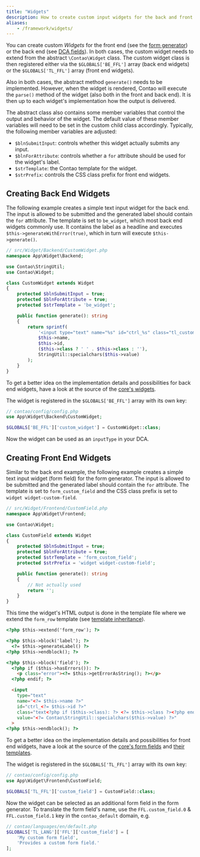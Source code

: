 ```yaml
---
title: "Widgets"
description: How to create custom input widgets for the back and front end.
aliases:
    - /framework/widgets/
---
```



You can create custom _Widgets_ for the front end (see the [form generator][FormGenerator])
or the back end (see [DCA fields][DcaFields]). In both cases, the custom widget
needs to extend from the abstract `\Contao\Widget` class. The custom widget class
is then registered either via the `$GLOBALS['BE_FFL']` array (back end widgets)
or the `$GLOBALS['TL_FFL']` array (front end widgets). 

Also in both cases, the abstract method `generate()` needs to be implemented. However,
when the widget is rendered, Contao will execute the `parse()` method of the widget
(also both in the front and back end). It is then up to each widget's implementation
how the output is delivered.

The abstract class also contains some member variables that control the output and
behavior of the widget. The default value of these member variables will need to be
set in the custom child class accordingly. Typically, the following member variables
are adjusted:

* `$blnSubmitInput`: controls whether this widget actually submits any input.
* `$blnForAttribute`: controls whether a `for` attribute should be used for the widget's label.
* `$strTemplate`: the Contao template for the widget.
* `$strPrefix`: controls the CSS class prefix for front end widgets.


## Creating Back End Widgets

The following example creates a simple text input widget for the back end. The input
is allowed to be submitted and the generated label should contain the `for` attribute.
The template is set to `be_widget`, which most back end widgets commonly use. It
contains the label as a headline and executes `$this->generateWithError(true)`, 
which in turn will execute `$this->generate()`.

```php
// src/Widget/Backend/CustomWidget.php
namespace App\Widget\Backend;

use Contao\StringUtil;
use Contao\Widget;

class CustomWidget extends Widget
{
    protected $blnSubmitInput = true;
    protected $blnForAttribute = true;
    protected $strTemplate = 'be_widget';

    public function generate(): string
    {
        return sprintf(
            '<input type="text" name="%s" id="ctrl_%s" class="tl_custom_widget%s" value="%s">',
            $this->name,
            $this->id,
            ($this->class ? ' ' . $this->class : ''),
            StringUtil::specialchars($this->value)
        );
    }
}
```

To get a better idea on the implementation details and possibilities for back end
widgets, have a look at the source of the [core's widgets][ContaoCoreWidgets].

The widget is registered in the `$GLOBALS['BE_FFL']` array with its own key:

```php
// contao/config/config.php
use App\Widget\Backend\CustomWidget;

$GLOBALS['BE_FFL']['custom_widget'] = CustomWidget::class;
```

Now the widget can be used as an `inputType` in your DCA.


## Creating Front End Widgets

Similar to the back end example, the following example creates a simple text input
widget (form field) for the form generator. The input is allowed to be submitted
and the generated label should contain the `for` attribute. The template is set to
`form_custom_field` and the CSS class prefix is set to `widget widget-custom-field`.

```php
// src/Widget/Frontend/CustomField.php
namespace App\Widget\Frontend;

use Contao\Widget;

class CustomField extends Widget
{
    protected $blnSubmitInput = true;
    protected $blnForAttribute = true;
    protected $strTemplate = 'form_custom_field';
    protected $strPrefix = 'widget widget-custom-field';

    public function generate(): string
    {
        // Not actually used
        return '';
    }
}
```

This time the widget's HTML output is done in the template file where we extend
the `form_row` template (see [template inheritance][TemplateInheritance]).

```html
<?php $this->extend('form_row'); ?>

<?php $this->block('label'); ?>
  <?= $this->generateLabel() ?>
<?php $this->endblock(); ?>

<?php $this->block('field'); ?>
  <?php if ($this->hasErrors()): ?>
    <p class="error"><?= $this->getErrorAsString(); ?></p>
  <?php endif; ?>

  <input 
    type="text" 
    name="<?= $this->name ?>" 
    id="ctrl_<?= $this->id ?>" 
    class="text<?php if ($this->class): ?> <?= $this->class ?><?php endif; ?>" 
    value="<?= Contao\StringUtil::specialchars($this->value) ?>"
  >
<?php $this->endblock(); ?>
```

To get a better idea on the implementation details and possibilities for front end
widgets, have a look at the source of the [core's form fields][ContaoCoreFormFields]
and [their templates][ContaoCoreFormFieldTemplates].

The widget is registered in the `$GLOBALS['TL_FFL']` array with its own key:

```php
// contao/config/config.php
use App\Widget\Frontend\CustomField;

$GLOBALS['TL_FFL']['custom_field'] = CustomField::class;
```

Now the widget can be selected as an additional form field in the form generator.
To translate the form field's name, use the `FFL.custom_field.0` & `FFL.custom_field.1` key
in the `contao_default` domain, e.g.

```php
// contao/languages/en/default.php
$GLOBALS['TL_LANG']['FFL']['custom_field'] = [
    'My custom form field',
    'Provides a custom form field.'
];
```

[//]: # (TODO: change to English URL when done)
[FormGenerator]: https://docs.contao.org/manual/de/formulargenerator/
[DcaFields]: /reference/dca/fields/
[ContaoCoreWidgets]: https://github.com/contao/contao/tree/master/core-bundle/src/Resources/contao/widgets
[TemplateInheritance]: /framework/templates/#template-inheritance
[ContaoCoreFormFields]: https://github.com/contao/contao/tree/master/core-bundle/src/Resources/contao/forms
[ContaoCoreFormFieldTemplates]: https://github.com/contao/contao/tree/master/core-bundle/src/Resources/contao/templates/forms
